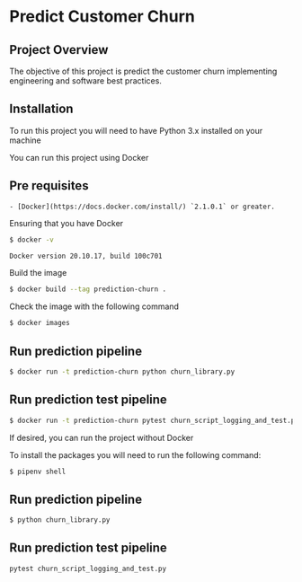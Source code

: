 # Predict Customer Churn


## Project Overview
The objective of this project is predict the customer churn implementing engineering and software best practices.

## Installation
To run this project you will need to have Python 3.x installed on your machine

You can run this project using Docker
## Pre requisites
    - [Docker](https://docs.docker.com/install/) `2.1.0.1` or greater.

Ensuring that you have Docker

```bash
$ docker -v

Docker version 20.10.17, build 100c701
```

Build the image

```bash
$ docker build --tag prediction-churn .
```
Check the image with the following command
```bash
$ docker images
```

## Run prediction pipeline
```bash
$ docker run -t prediction-churn python churn_library.py   
```

## Run prediction test pipeline
```bash
$ docker run -t prediction-churn pytest churn_script_logging_and_test.py   
```

If desired, you can run the project without Docker

To install the packages you will need to run the following command:

```bash
$ pipenv shell
```
##  Run prediction pipeline
```bash
$ python churn_library.py
```
## Run prediction test pipeline

```bash
pytest churn_script_logging_and_test.py 
```
